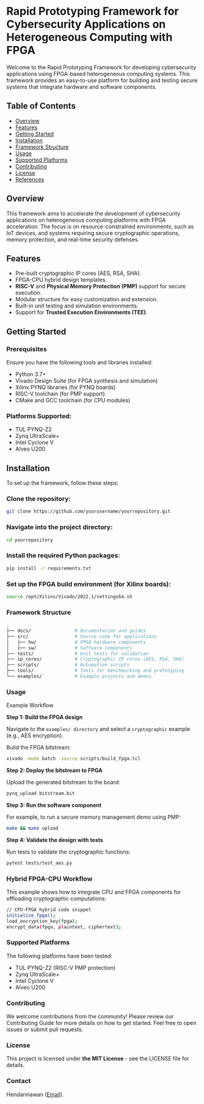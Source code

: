 # Rapid Prototyping Framework for Cybersecurity Applications on Heterogeneous Computing with FPGA

Welcome to the Rapid Prototyping Framework for developing cybersecurity applications using FPGA-based heterogeneous computing systems. This framework provides an easy-to-use platform for building and testing secure systems that integrate hardware and software components.

## Table of Contents
- [Overview](#overview)
- [Features](#features)
- [Getting Started](#getting-started)
- [Installation](#installation)
- [Framework Structure](#framework-structure)
- [Usage](#usage)
- [Supported Platforms](#supported-platforms)
- [Contributing](#contributing)
- [License](#license)
- [References](#references)

## Overview

This framework aims to accelerate the development of cybersecurity applications on heterogeneous computing platforms with FPGA acceleration. The focus is on resource-constrained environments, such as IoT devices, and systems requiring secure cryptographic operations, memory protection, and real-time security defenses.

## Features
- Pre-built cryptographic IP cores (AES, RSA, SHA).
- FPGA-CPU hybrid design templates.
- **RISC-V** and **Physical Memory Protection (PMP)** support for secure execution.
- Modular structure for easy customization and extension.
- Built-in unit testing and simulation environments.
- Support for **Trusted Execution Environments (TEE)**.

## Getting Started

### Prerequisites

Ensure you have the following tools and libraries installed:

- Python 3.7+
- Vivado Design Suite (for FPGA synthesis and simulation)
- Xilinx PYNQ libraries (for PYNQ boards)
- RISC-V toolchain (for PMP support)
- CMake and GCC toolchain (for CPU modules)

### Platforms Supported:
- TUL PYNQ-Z2
- Zynq UltraScale+
- Intel Cyclone V
- Alveo U200

## Installation

To set up the framework, follow these steps:

### Clone the repository:

```bash
git clone https://github.com/yourusername/yourrepository.git
```



### Navigate into the project directory:
```bash
cd yourrepository
```

### Install the required Python packages:
```bash
pip install -r requirements.txt
```

### Set up the FPGA build environment (for Xilinx boards):
```bash
source /opt/Xilinx/Vivado/2022.1/settings64.sh
```

### Framework Structure
```bash
.
├── docs/                # Documentation and guides
├── src/                 # Source code for applications
│   ├── hw/              # FPGA hardware components
│   ├── sw/              # Software components
├── tests/               # Unit tests for validation
├── ip_cores/            # Cryptographic IP cores (AES, RSA, SHA)
├── scripts/             # Automation scripts
├── tools/               # Tools for benchmarking and prototyping
└── examples/            # Example projects and demos

```

### Usage
Example Workflow

**Step 1: Build the FPGA design**

Navigate to the `examples/ directory` and select a `cryptographic` example (e.g., AES encryption).

Build the FPGA bitstream:
```bash
vivado -mode batch -source scripts/build_fpga.tcl
```
**Step 2: Deploy the bitstream to FPGA**

Upload the generated bitstream to the board:
```bash
pynq_upload bitstream.bit
```

**Step 3: Run the software component**

For example, to run a secure memory management demo using PMP:
```bash
make && make upload
```
**Step 4: Validate the design with tests**

Run tests to validate the cryptographic functions:
```bash
pytest tests/test_aes.py
```


### Hybrid FPGA-CPU Workflow
This example shows how to integrate CPU and FPGA components for offloading cryptographic computations:
```bash
// CPU-FPGA hybrid code snippet
initialize_fpga();
load_encryption_key(fpga);
encrypt_data(fpga, plaintext, ciphertext);
```

### Supported Platforms
The following platforms have been tested:
   - TUL PYNQ-Z2 (RISC-V PMP protection)
   - Zynq UltraScale+
   - Intel Cyclone V
   - Alveo U200


### Contributing
We welcome contributions from the community! Please review our Contributing Guide for more details on how to get started. Feel free to open issues or submit pull requests.

### License
This project is licensed under **the MIT License** - see the LICENSE file for details.

### Contact
Hendarmawan ([Email](hendar.rise@gmail.com)).
